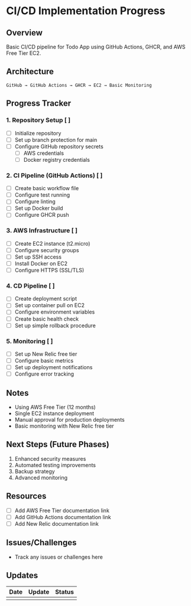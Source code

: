# CI/CD Implementation Progress

## Overview

Basic CI/CD pipeline for Todo App using GitHub Actions, GHCR, and AWS Free Tier EC2.

## Architecture

```
GitHub → GitHub Actions → GHCR → EC2 → Basic Monitoring
```

## Progress Tracker

### 1. Repository Setup [ ]

- [ ] Initialize repository
- [ ] Set up branch protection for main
- [ ] Configure GitHub repository secrets
  - [ ] AWS credentials
  - [ ] Docker registry credentials

### 2. CI Pipeline (GitHub Actions) [ ]

- [ ] Create basic workflow file
- [ ] Configure test running
- [ ] Configure linting
- [ ] Set up Docker build
- [ ] Configure GHCR push

### 3. AWS Infrastructure [ ]

- [ ] Create EC2 instance (t2.micro)
- [ ] Configure security groups
- [ ] Set up SSH access
- [ ] Install Docker on EC2
- [ ] Configure HTTPS (SSL/TLS)

### 4. CD Pipeline [ ]

- [ ] Create deployment script
- [ ] Set up container pull on EC2
- [ ] Configure environment variables
- [ ] Create basic health check
- [ ] Set up simple rollback procedure

### 5. Monitoring [ ]

- [ ] Set up New Relic free tier
- [ ] Configure basic metrics
- [ ] Set up deployment notifications
- [ ] Configure error tracking

## Notes

- Using AWS Free Tier (12 months)
- Single EC2 instance deployment
- Manual approval for production deployments
- Basic monitoring with New Relic free tier

## Next Steps (Future Phases)

1. Enhanced security measures
2. Automated testing improvements
3. Backup strategy
4. Advanced monitoring

## Resources

- [ ] Add AWS Free Tier documentation link
- [ ] Add GitHub Actions documentation link
- [ ] Add New Relic documentation link

## Issues/Challenges

- Track any issues or challenges here

## Updates

| Date | Update | Status |
| ---- | ------ | ------ |
|      |        |        |
